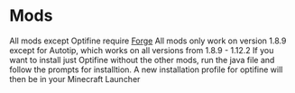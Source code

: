 # Mods
All mods except Optifine require [Forge](https://files.minecraftforge.net/net/minecraftforge/forge/index_1.8.9.html) 
All mods only work on version 1.8.9 except for Autotip, which works on all versions from 1.8.9 - 1.12.2
If you want to install just Optifine without the other mods, run the java file and follow the prompts for installtion. A new installation profile for optifine will then be in your Minecraft Launcher 


